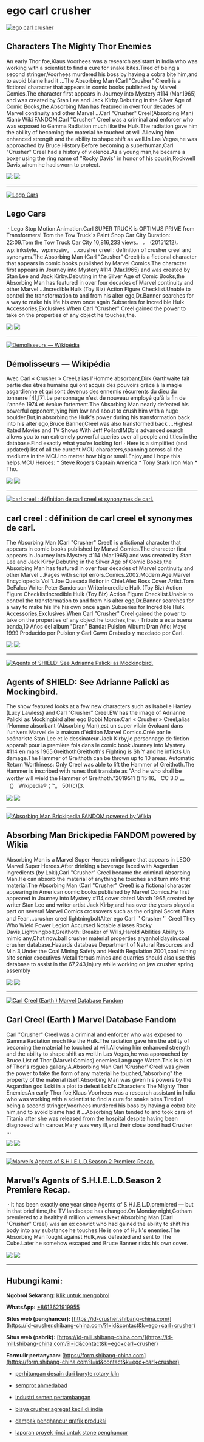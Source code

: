 # ego carl crusher

<a href="https://swt.shibang-china.com/?l=id&img&k=ego+carl+crusher" target="_blank">![ego carl crusher](http://static.shibang-china.com/all-800x300/669.jpg)</a>

## Characters The Mighty Thor Enemies
An early Thor foe,Klaus Voorhees was a research assistant in India who was working with a scientist to find a cure for snake bites.Tired of being a second stringer,Voorhees murdered his boss by having a cobra bite him,and to avoid blame had it …The Absorbing Man (Carl &quot;Crusher&quot; Creel) is a fictional character that appears in comic books published by Marvel Comics.The character first appears in Journey into Mystery #114 (Mar.1965) and was created by Stan Lee and Jack Kirby.Debuting in the Silver Age of Comic Books,the Absorbing Man has featured in over four decades of Marvel continuity and other Marvel …Carl &quot;Crusher&quot; Creel(Absorbing Man) Xianb Wiki FANDOM.Carl &quot;Crusher&quot; Creel was a criminal and enforcer who was exposed to Gamma Radiation much like the Hulk.The radiation gave him the ability of becoming the material he touched at will.Allowing him enhanced strength and the ability to shape shift as well.In Las Vegas,he was approached by Bruce.History Before becoming a superhuman,Carl &quot;Crusher&quot; Creel had a history of violence.As a young man,he became a boxer using the ring name of &quot;Rocky Davis&quot; in honor of his cousin,Rockwell Davis,whom he had sworn to protect.


<a href="https://whatsapp.shibangsoft.com/WhatsApp.php" target="_blank" title="WhatsApp">![](http://static.shibang-china.com/icon/whatsapp.png)</a> <a href="https://swt.shibang-china.com/?l=id&icon&k=ego+carl+crusher" target="_blank">![](http://static.shibang-china.com/icon/chat-id.png)</a>

---

<a href="https://swt.shibang-china.com/?l=id&img&k=ego+carl+crusher" target="_blank">![Lego Cars](http://static.shibang-china.com/all-800x300/1509.jpg)</a>

## Lego Cars
&nbsp;&#0183;&#32;Lego Stop Motion Animation.Carl SUPER TRUCK is OPTIMUS PRIME from Transformers! Tom the Tow Truck's Paint Shop Car City Duration: 22:09.Tom the Tow Truck Car City 10,816,233 views。 。 (20151212)。 wp:linkstyle、wp:mosiw。 …crusher creel : definition of crusher creel and synonyms.The Absorbing Man (Carl &quot;Crusher&quot; Creel) is a fictional character that appears in comic books published by Marvel Comics.The character first appears in Journey into Mystery #114 (Mar.1965) and was created by Stan Lee and Jack Kirby.Debuting in the Silver Age of Comic Books,the Absorbing Man has featured in over four decades of Marvel continuity and other Marvel …Incredible Hulk (Toy Biz) Action Figure Checklist.Unable to control the transformation to and from his alter ego,Dr.Banner searches for a way to make his life his own once again.Subseries for Incredible Hulk Accessories,Exclusives.When Carl &quot;Crusher&quot; Creel gained the power to take on the properties of any object he touches,the.


<a href="https://whatsapp.shibangsoft.com/WhatsApp.php" target="_blank" title="WhatsApp">![](http://static.shibang-china.com/icon/whatsapp.png)</a> <a href="https://swt.shibang-china.com/?l=id&icon&k=ego+carl+crusher" target="_blank">![](http://static.shibang-china.com/icon/chat-id.png)</a>

---

<a href="https://swt.shibang-china.com/?l=id&img&k=ego+carl+crusher" target="_blank">![D&#233;molisseurs — Wikip&#233;dia](http://static.shibang-china.com/all-800x300/824.jpg)</a>

## D&#233;molisseurs — Wikip&#233;dia
Avec Carl &#171; Crusher &#187; Creel,alias l'Homme absorbant,Dirk Garthwaite fait partie des &#234;tres humains qui ont acquis des pouvoirs gr&#226;ce &#224; la magie asgardienne et qui sont devenus des ennemis r&#233;currents du dieu du tonnerre [4],[7].Le personnage n'est de nouveau employ&#233; qu'&#224; la fin de l'ann&#233;e 1974 et &#233;volue fortement.The Absorbing Man nearly defeated his powerful opponent,lying him low and about to crush him with a huge boulder.But,in absorbing the Hulk's power during his transformation back into his alter ego,Bruce Banner,Creel was also transformed back …Highest Rated Movies and TV Shows With Jeff PollardIMDb's advanced search allows you to run extremely powerful queries over all people and titles in the database.Find exactly what you're looking for!&nbsp;&#0183;&#32;Here is a simplified (and updated) list of all the current MCU characters,spanning across all the mediums in the MCU no matter how big or small.Enjoy,and I hope this helps.MCU Heroes: * Steve Rogers Captain America * Tony Stark Iron Man * Tho.


<a href="https://whatsapp.shibangsoft.com/WhatsApp.php" target="_blank" title="WhatsApp">![](http://static.shibang-china.com/icon/whatsapp.png)</a> <a href="https://swt.shibang-china.com/?l=id&icon&k=ego+carl+crusher" target="_blank">![](http://static.shibang-china.com/icon/chat-id.png)</a>

---

<a href="https://swt.shibang-china.com/?l=id&img&k=ego+carl+crusher" target="_blank">![carl creel : d&#233;finition de carl creel et synonymes de carl.](http://static.shibang-china.com/all-800x300/233.jpg)</a>

## carl creel : d&#233;finition de carl creel et synonymes de carl.
The Absorbing Man (Carl &quot;Crusher&quot; Creel) is a fictional character that appears in comic books published by Marvel Comics.The character first appears in Journey into Mystery #114 (Mar.1965) and was created by Stan Lee and Jack Kirby.Debuting in the Silver Age of Comic Books,the Absorbing Man has featured in over four decades of Marvel continuity and other Marvel …Pages with script errors.Comics.2002.Modern Age.Marvel Encyclopedia Vol 1.Joe Quesada Editor in Chief.Alex Ross Cover Artist.Tom DeFalco Writer.Peter Sanderson WriterIncredible Hulk (Toy Biz) Action Figure ChecklistIncredible Hulk (Toy Biz) Action Figure Checklist.Unable to control the transformation to and from his alter ego,Dr.Banner searches for a way to make his life his own once again.Subseries for Incredible Hulk Accessories,Exclusives.When Carl &quot;Crusher&quot; Creel gained the power to take on the properties of any object he touches,the.&nbsp;&#0183;&#32;Tributo a esta buena banda,10 A&#241;os del album &quot;Dran&quot; Banda: Pulsion Album: Dran A&#241;o: Mayo 1999 Producido por Pulsion y Carl Cawn Grabado y mezclado por Carl.


<a href="https://whatsapp.shibangsoft.com/WhatsApp.php" target="_blank" title="WhatsApp">![](http://static.shibang-china.com/icon/whatsapp.png)</a> <a href="https://swt.shibang-china.com/?l=id&icon&k=ego+carl+crusher" target="_blank">![](http://static.shibang-china.com/icon/chat-id.png)</a>

---

<a href="https://swt.shibang-china.com/?l=id&img&k=ego+carl+crusher" target="_blank">![Agents of SHIELD: See Adrianne Palicki as Mockingbird.](http://static.shibang-china.com/all-800x300/1505.jpg)</a>

## Agents of SHIELD: See Adrianne Palicki as Mockingbird.
The show featured looks at a few new characters such as Isabelle Hartley (Lucy Lawless) and Carl “Crusher” Creel.EW has the image of Adrianne Palicki as Mockingbird alter ego Bobbi Morse:Carl &#171; Crusher &#187; Creel,alias l’Homme absorbant (Absorbing Man),est un super vilain &#233;voluant dans l'univers Marvel de la maison d'&#233;dition Marvel Comics.Cr&#233;&#233; par le sc&#233;nariste Stan Lee et le dessinateur Jack Kirby,le personnage de fiction appara&#238;t pour la premi&#232;re fois dans le comic book Journey into Mystery #114 en mars 1965.GreithothGreithoth's Fighting is Sh Y and he inflicts Un damage.The Hammer of Greithoth can be thrown up to 10 areas. Automatic Return Worthiness: Only Creel was able to lift the Hammer of Greithoth.The Hammer is inscribed with runes that translate as &quot;And he who shall be worthy will wield the Hammer of Greithoth.&quot;2019511 () 15:16。 CC 3.0 ，。 （） Wikipedia&#174;；™。 501(c)(3.


<a href="https://whatsapp.shibangsoft.com/WhatsApp.php" target="_blank" title="WhatsApp">![](http://static.shibang-china.com/icon/whatsapp.png)</a> <a href="https://swt.shibang-china.com/?l=id&icon&k=ego+carl+crusher" target="_blank">![](http://static.shibang-china.com/icon/chat-id.png)</a>

---

<a href="https://swt.shibang-china.com/?l=id&img&k=ego+carl+crusher" target="_blank">![Absorbing Man Brickipedia FANDOM powered by Wikia](http://static.shibang-china.com/all-800x300/134.jpg)</a>

## Absorbing Man Brickipedia FANDOM powered by Wikia
Absorbing Man is a Marvel Super Heroes minifigure that appears in LEGO Marvel Super Heroes.After drinking a beverage laced with Asgardian ingredients (by Loki),Carl &quot;Crusher&quot; Creel became the criminal Absorbing Man.He can absorb the material of anything he touches and turn into that material.The Absorbing Man (Carl &quot;Crusher&quot; Creel) is a fictional character appearing in American comic books published by Marvel Comics.He first appeared in Journey into Mystery #114,cover dated March 1965,created by writer Stan Lee and writer artist Jack Kirby,and has over the years played a part on several Marvel Comics crossovers such as the original Secret Wars and Fear …crusher creel lightningboltAlter ego Carl ＂Crusher＂ Creel They Who Wield Power Legion Accursed Notable aliases Rocky Davis,Lightningbolt,Greithoth: Breaker of Wills,Harold Abilities Ability to mimic any,Chat now.ball crusher material properties aryanholidaysin.coal crusher database.Hazards database Department of Natural Resources and Min 3,Under the Coal Mining Safety and Health Regulation 2001,coal mining site senior executives Metalliferous mines and quarries should also use this database to assist in the 67,243,Injury while working on jaw crusher spring assembly


<a href="https://whatsapp.shibangsoft.com/WhatsApp.php" target="_blank" title="WhatsApp">![](http://static.shibang-china.com/icon/whatsapp.png)</a> <a href="https://swt.shibang-china.com/?l=id&icon&k=ego+carl+crusher" target="_blank">![](http://static.shibang-china.com/icon/chat-id.png)</a>

---

<a href="https://swt.shibang-china.com/?l=id&img&k=ego+carl+crusher" target="_blank">![Carl Creel (Earth ) Marvel Database Fandom](http://static.shibang-china.com/all-800x300/1418.jpg)</a>

## Carl Creel (Earth ) Marvel Database Fandom
Carl &quot;Crusher&quot; Creel was a criminal and enforcer who was exposed to Gamma Radiation much like the Hulk.The radiation gave him the ability of becoming the material he touched at will.Allowing him enhanced strength and the ability to shape shift as well.In Las Vegas,he was approached by Bruce.List of Thor (Marvel Comics) enemies.Language Watch.This is a list of Thor's rogues gallery.A.Absorbing Man Carl 'Crusher' Creel was given the power to take the form of any material he touched,&quot;absorbing&quot; the property of the material itself.Absorbing Man was given his powers by the Asgardian god Loki in a plot to defeat Loki's.Characters The Mighty Thor EnemiesAn early Thor foe,Klaus Voorhees was a research assistant in India who was working with a scientist to find a cure for snake bites.Tired of being a second stringer,Voorhees murdered his boss by having a cobra bite him,and to avoid blame had it …Absorbing Man tended to and took care of Titania after she was released from the hospital despite having been diagnosed with cancer.Mary was very ill,and their close bond had Crusher …


<a href="https://whatsapp.shibangsoft.com/WhatsApp.php" target="_blank" title="WhatsApp">![](http://static.shibang-china.com/icon/whatsapp.png)</a> <a href="https://swt.shibang-china.com/?l=id&icon&k=ego+carl+crusher" target="_blank">![](http://static.shibang-china.com/icon/chat-id.png)</a>

---

<a href="https://swt.shibang-china.com/?l=id&img&k=ego+carl+crusher" target="_blank">![Marvel’s Agents of S.H.I.E.L.D.Season 2 Premiere Recap.](http://static.shibang-china.com/all-800x300/653.jpg)</a>

## Marvel’s Agents of S.H.I.E.L.D.Season 2 Premiere Recap.
&nbsp;&#0183;&#32;It has been exactly one year since Agents of S.H.I.E.L.D.premiered — but in that brief time,the TV landscape has changed.On Monday night,Gotham premiered to a healthy 8 million viewers.Next.Absorbing Man (Carl &quot;Crusher&quot; Creel) was an ex convict who had gained the ability to shift his body into any substance he touches.He is one of Hulk's enemies.The Absorbing Man fought against Hulk,was defeated and sent to The Cube.Later he somehow escaped and Bruce Banner risks his own cover.

<a href="https://whatsapp.shibangsoft.com/WhatsApp.php" target="_blank" title="WhatsApp">![](http://static.shibang-china.com/icon/whatsapp.png)</a> <a href="https://swt.shibang-china.com/?l=id&icon&k=ego+carl+crusher" target="_blank">![](http://static.shibang-china.com/icon/chat-id.png)</a>

---
## Hubungi kami:

**Ngobrol Sekarang:** [Klik untuk mengobrol](https://swt.shibang-china.com?l=id&contact&k=ego+carl+crusher)

**WhatsApp:**  [+8613621919955](https://whatsapp.shibangsoft.com/WhatsApp.php)

**Situs web (penghancur):** [https://id-crusher.shibang-china.com/](https://id-crusher.shibang-china.com/?l=id&contact&k=ego+carl+crusher)

**Situs web (pabrik):** [https://id-mill.shibang-china.com/](https://id-mill.shibang-china.com/?l=id&contact&k=ego+carl+crusher)

**Formulir pertanyaan:** [https://form.shibang-china.com](https://form.shibang-china.com?l=id&contact&k=ego+carl+crusher)

* [perhitungan desain dari baryte rotary kiln](../46/perhitungan%20desain%20dari%20baryte%20rotary%20kiln.md)

* [semprot ahmedabad](../43/semprot%20ahmedabad.md)

* [industri semen pertambangan](../47/industri%20semen%20pertambangan.md)

* [biaya crusher agregat kecil di india](../50/biaya%20crusher%20agregat%20kecil%20di%20india.md)

* [dampak penghancur grafik produksi](../45/dampak%20penghancur%20grafik%20produksi.md)

* [laporan proyek rinci untuk stone penghancur](../42/laporan%20proyek%20rinci%20untuk%20stone%20penghancur.md)